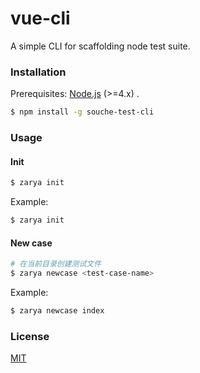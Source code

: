 # vue-cli

A simple CLI for scaffolding node test suite.

### Installation

Prerequisites: [Node.js](https://nodejs.org/en/) (>=4.x) .

``` bash
$ npm install -g souche-test-cli
```

### Usage

#### Init
``` bash
$ zarya init
```

Example:

``` bash
$ zarya init
```

#### New case
``` bash
# 在当前目录创建测试文件
$ zarya newcase <test-case-name>
```

Example:

``` bash
$ zarya newcase index
```

### License

[MIT](http://opensource.org/licenses/MIT)
